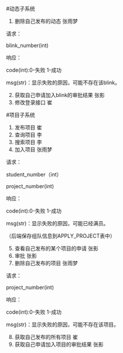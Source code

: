 #动态子系统
1. 删除自己发布的动态 张雨梦

请求：

blink_number(int)

响应：

code(int):0-失败 1-成功

msg(str)：显示失败的原因，可能不存在该blink。

2. 获取自己申请加入blink的审批结果  张影
3. 修改登录接口 崔

#项目子系统

1. 发布项目 崔
2. 查询项目 李
3. 搜索项目 李
4. 加入项目 张雨梦

请求：

student_number（int）

project_number(int)

响应：

code(int):0-失败 1-成功

msg(str)：显示失败的原因，可能已经满员。

（后端保存组队信息到APPLY_PROJECT表中）

5. 查看自己发布的某个项目的申请 张影
6. 审批 张影  
7. 删除自己发布的项目  张雨梦

请求：

project_number(int)

响应：

code(int):0-失败 1-成功

msg(str)：显示失败的原因，可能不存在该项目。

8. 获取自己发布的所有项目 崔
9. 获取自己申请加入项目的审批结果  张影